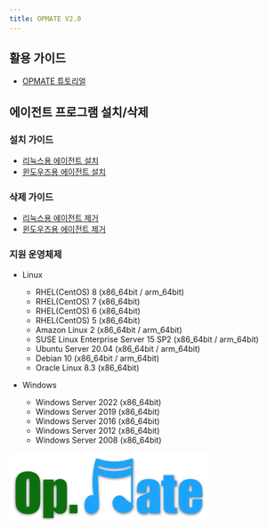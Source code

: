 ```yaml
---
title: OPMATE V2.0
---
```


## 활용 가이드

- [OPMATE 튜토리얼](Tutorial.md)


## 에이전트 프로그램 설치/삭제

### 설치 가이드

- [리눅스용 에이전트 설치](InstallAgentLinux.md)
- [윈도우즈용 에이전트 설치](InstallAgentWindows.md)

### 삭제 가이드

- [리눅스용 에이전트 제거](UninstallAgentLinux.md)
- [윈도우즈용 에이전트 제거](UninstallAgentWindows.md)

### 지원 운영체제

- Linux
  - RHEL(CentOS) 8 (x86_64bit / arm_64bit)
  - RHEL(CentOS) 7 (x86_64bit)
  - RHEL(CentOS) 6 (x86_64bit)
  - RHEL(CentOS) 5 (x86_64bit)
  - Amazon Linux 2 (x86_64bit / arm_64bit)
  - SUSE Linux Enterprise Server 15 SP2 (x86_64bit / arm_64bit)
  - Ubuntu Server 20.04 (x86_64bit / arm_64bit)
  - Debian 10 (x86_64bit / arm_64bit)
  - Oracle Linux 8.3 (x86_64bit)
  
- Windows
  - Windows Server 2022 (x86_64bit)
  - Windows Server 2019 (x86_64bit)
  - Windows Server 2016 (x86_64bit)
  - Windows Server 2012 (x86_64bit)
  - Windows Server 2008 (x86_64bit)

![Alt text](/img/opmate-small.png)
